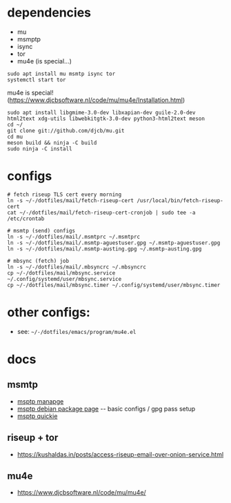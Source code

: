 # dependencies
- mu
- msmptp
- isync
- tor
- mu4e (is special...)

```shell
sudo apt install mu msmtp isync tor
systemctl start tor
```

mu4e is special! (https://www.djcbsoftware.nl/code/mu/mu4e/Installation.html)

```shell
sudo apt install libgmime-3.0-dev libxapian-dev guile-2.0-dev html2text xdg-utils libwebkitgtk-3.0-dev python3-html2text meson
cd ~/
git clone git://github.com/djcb/mu.git
cd mu
meson build && ninja -C build
sudo ninja -C install
```

# configs

```shell
# fetch riseup TLS cert every morning
ln -s ~/-/dotfiles/mail/fetch-riseup-cert /usr/local/bin/fetch-riseup-cert
cat ~/-/dotfiles/mail/fetch-riseup-cert-cronjob | sudo tee -a /etc/crontab

# msmtp (send) configs
ln -s ~/-/dotfiles/mail/.msmtprc ~/.msmtprc
ln -s ~/-/dotfiles/mail/.msmtp-aguestuser.gpg ~/.msmtp-aguestuser.gpg
ln -s ~/-/dotfiles/mail/.msmtp-austing.gpg ~/.msmtp-austing.gpg

# mbsync (fetch) job
ln -s ~/-/dotfiles/mail/.mbsyncrc ~/.mbsyncrc
cp ~/-/dotfiles/mail/mbsync.service ~/.config/systemd/user/mbsync.service
cp ~/-/dotfiles/mail/mbsync.timer ~/.config/systemd/user/mbsync.timer
```

# other configs:
- see: `~/-/dotfiles/emacs/program/mu4e.el`

# docs

## msmtp
- [msptp manapge](https://manpages.debian.org/bullseye/msmtp/msmtp.1.en.html)
- [msptp debian package page](https://wiki.debian.org/msmtp) -- basic configs / gpg pass setup
- [msptp quickie](https://hostpresto.com/community/tutorials/how-to-send-email-from-the-command-line-with-msmtp-and-mutt/)

## riseup + tor
- https://kushaldas.in/posts/access-riseup-email-over-onion-service.html

## mu4e
- https://www.djcbsoftware.nl/code/mu/mu4e/
